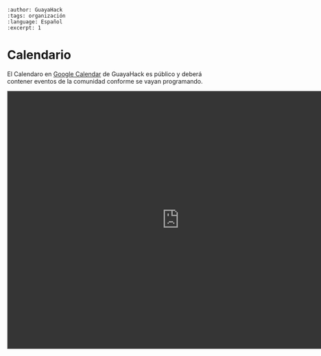```{post} 2023-06-30
:author: GuayaHack
:tags: organización
:language: Español
:excerpt: 1
```

# Calendario

El Calendaro en [Google Calendar](https://calendar.google.com/calendar/u/0?cid=Z3VheWFoYWNrQGdtYWlsLmNvbQ) de GuayaHack es público y deberá contener eventos de la comunidad conforme se vayan programando.

<div class="responsiveCal">
<iframe src="https://calendar.google.com/calendar/embed?height=600&wkst=1&bgcolor=%2385ff54&ctz=America%2FBogota&src=Z3VheWFoYWNrQGdtYWlsLmNvbQ&color=%23039BE5" style="border:solid 1px #777; filter: invert(.9) saturate(1.2) hue-rotate(145deg);"  width="800" height="600" frameborder="0" scrolling="no"></iframe>
</div>

